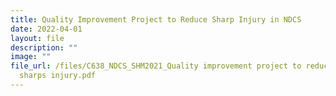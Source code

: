 ```yaml
---
title: Quality Improvement Project to Reduce Sharp Injury in NDCS
date: 2022-04-01
layout: file
description: ""
image: ""
file_url: /files/C638_​NDCS_SHM2021_​Quality improvement project to reduce
  sharps injury.pdf
---
```

